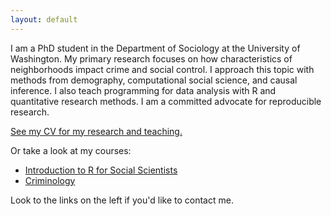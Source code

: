 ```yaml
---
layout: default
---
```


I am a PhD student in the Department of Sociology at the University of Washington.
My primary research focuses on how characteristics of neighborhoods impact crime and social control.
I approach this topic with methods from demography, computational social science, and
causal inference. I also teach programming for data analysis with R and quantitative
research methods. I am a committed advocate for reproducible research. 

[See my CV for my research and teaching.](https://clanfear.github.io/ccl_cv/cv_paged_one_column/cv_one_column_paged.html)

Or take a look at my courses:

* [Introduction to R for Social Scientists](https://clanfear.github.io/CSSS508/)
* [Criminology](https://clanfear.github.io/SOC371)

Look to the links on the left if you'd like to contact me.
